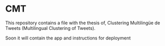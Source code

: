 # CMT
This repository contains a file with the thesis of, Clustering Multilingüe de Tweets (Multilingual Clustering of Tweets).

Soon it will contain the app and instructions for deployment
